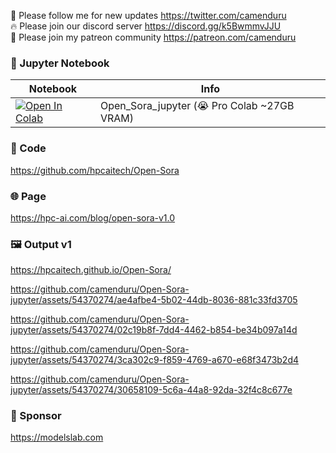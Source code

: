 🐣 Please follow me for new updates https://twitter.com/camenduru <br />
🔥 Please join our discord server https://discord.gg/k5BwmmvJJU <br />
🥳 Please join my patreon community https://patreon.com/camenduru <br />

### 🍊 Jupyter Notebook

| Notebook | Info
| --- | --- |
[![Open In Colab](https://colab.research.google.com/assets/colab-badge.svg)](https://colab.research.google.com/github/camenduru/Open-Sora-jupyter/blob/main/Open_Sora_jupyter.ipynb) | Open_Sora_jupyter (😭 Pro Colab ~27GB VRAM)

### 🧬 Code
https://github.com/hpcaitech/Open-Sora

### 🌐 Page
https://hpc-ai.com/blog/open-sora-v1.0

### 🖼 Output v1
https://hpcaitech.github.io/Open-Sora/

https://github.com/camenduru/Open-Sora-jupyter/assets/54370274/ae4afbe4-5b02-44db-8036-881c33fd3705

https://github.com/camenduru/Open-Sora-jupyter/assets/54370274/02c19b8f-7dd4-4462-b854-be34b097a14d

https://github.com/camenduru/Open-Sora-jupyter/assets/54370274/3ca302c9-f859-4769-a670-e68f3473b2d4

https://github.com/camenduru/Open-Sora-jupyter/assets/54370274/30658109-5c6a-44a8-92da-32f4c8c677e

### 🏢 Sponsor
https://modelslab.com
